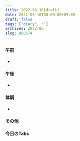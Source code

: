 ```yaml
---
title: 2022-06-16[draft]
date: 2022-06-16T00:00:00+09:00
draft: false
tags: ["diary", ""]
archives: 2022-06
slug: 468674
---
```

#### 午前
- 
#### 午後
- 
#### 体調
- 
#### その他
#### 今日のTabs